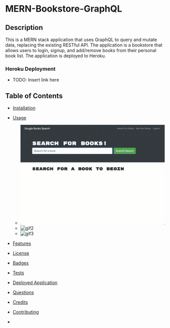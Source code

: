 # MERN-Bookstore-GraphQL

## Description
This is a MERN stack application that uses GraphQL to query and mutate data, replacing the existing RESTful API. The application is a bookstore that allows users to login, signup, and add/remove books from their personal book list. The application is deployed to Heroku.

### Heroku Deployment 
  - TODO: Insert link here




## Table of Contents
* [Installation](#installation)
* [Usage](#usage)
  * ![gif1](./Assets/21-mern-homework-demo-01.gif)
  * ![gif2](./Assets/21-mern-homework-demo-02.gif)
  * ![gif3](./Assets/21-mern-homework-demo-03.gif)
  
* [Features](#features)
* [License](#license)
* [Badges](#badges)
* [Tests](#tests)
* [Deployed Application](#deployed-application)
* [Questions](#questions)
* [Credits](#credits)
* [Contributing](#contributing)
* 